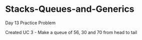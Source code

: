 # Stacks-Queues-and-Generics
Day 13 Practice Problem

Created UC 3 - Make a queue of 56, 30 and 70 from head to tail
